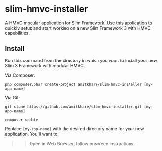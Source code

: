 # slim-hmvc-installer
A HMVC modular application for Slim Framework. Use this application to quickly setup and start working on a new Slim Framework 3 with HMVC capebilities.

## Install

Run this command from the directory in which you want to install your new Slim 3 Framework with modular HMVC.

Via Composer:

    php composer.phar create-project amitkhare/slim-hmvc-installer [my-app-name]

Via Git:

    git clone https://github.com/amitkhare/slim-hmvc-installer.git [my-app-name]

    composer update

Replace `[my-app-name]` with the desired directory name for your new application. You'll want to:

>> Open in Web Browser, follow onscreen instructions.
